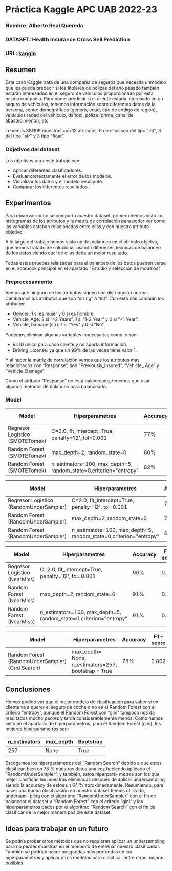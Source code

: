 # Práctica Kaggle APC UAB 2022-23
### Nombre: Alberto Real Quereda 
### DATASET: Health Insurance Cross Sell Prediction
### URL: [kaggle](https://www.kaggle.com/datasets/anmolkumar/health-insurance-cross-sell-prediction)
## Resumen
Este caso Kaggle trata de una compañía de seguros que necesita unmodelo que les pueda predecir
si los titulares de pólizas del año pasado también estarán interesados en el seguro de vehículos
proporcionado por esta misma compañía.
Para poder predecir si el cliente estaría interesado en un seguro de vehículos, tenemos información
sobre diferentes datos de la persona, como: demográficos (género, edad, tipo de código de región),
vehículos (edad del vehículo, daños), póliza (prima, canal de abastecimiento), etc.

Tenemos 381109 muestras con 12 atributos. 6 de ellos son del tipo "int", 3 del tipo "str" y 3 tipo "float". 

### Objetivos del dataset
Los objetivos para este trabajo son:
- Aplicar diferentes clasificadores.
- Evaluar correctamente el error de los modelos.
- Visualizar los datos y el modelo resultante.
- Comparar los diferentes resultados.

## Experimentos
Para observar como se comporta nuestro dataset, primero hemos visto los histogramas de los atributos y la matriz de correlación para poder ver como las variables estaban relacionadas entre ellas y con nuestro atributo objetivo.

A lo largo del trabajo hemos visto un desbalanceo en el atributo objetvo, que hemos tratado de solucionar usando diferentes tecnicas de balanceo de los datos viendo cual de ellas daba un mejor resultado.

Todas estas pruebas relaizadas para el balanceo de los datos pueden verse en el notebook principal en el apartado "Estudio y selección de modelos"

### Preprocesamiento

Vemos que ninguno de los atributos siguen una distribución normal.
Cambiamos los atributos que son “string” a “int”. Con esto nos cambian los atributos:
- Gender: 1 si es mujer y 0 si es hombre.
- Vehicle_Age: 2 si “>2 Years”, 1 si “1-2 Year” y 0 si “<1 Year”.
- Vehicle_Damage (str): 1 si “Yes” y 0 si “No”.

Podemos eliminar algunas variables innecesarias como lo son:
- id: ID único para cada cliente y no aporta información.
- Driving_License: ya que un 99% de las veces tiene valor 1.

Y al hacer la matriz de correlación vemos que los atributos más relacionados con “Response”, son “Previously_Insured”, “Vehicle_
Age” y “Vehicle_Damage”.

Como el atributo "Response" no está balanceado, tenemos que usar algunos metodos de balanceo para balancearlo.


### Model
| Model | Hiperparametres | Accuracy | F1-score | 
| ----- | --------------- | -------- | -------- |
| Regresor Logístico (SMOTETomek)| C=2.0, fit_intercept=True, penalty='l2', tol=0.001 		     | 77% | 0.796 |
| Random Forest      (SMOTETomek)| max_depth=2, random_state=0                                       | 80% | 0.828 |
| Random Forest      (SMOTETomek)| n_estimators=100, max_depth=5, random_state=0,criterion="entropy" | 82% | 0.838 |

| Model | Hiperparametres | Accuracy | F1-score | 
| ----- | --------------- | -------- | -------- |
| Regresor Logístico (RandomUnderSampler)| C=2.0, fit_intercept=True, penalty='l2', tol=0.001 		     | 78% | 0.818 |
| Random Forest      (RandomUnderSampler)| max_depth=2, random_state=0                                       | 79% | 0.818 |
| Random Forest      (RandomUnderSampler)| n_estimators=100, max_depth=5, random_state=0,criterion="entropy" | 80% | 0.819 |

| Model | Hiperparametres | Accuracy | F1-score | 
| ----- | --------------- | -------- | -------- |
| Regresor Logístico (NearMiss)| C=2.0, fit_intercept=True, penalty='l2', tol=0.001 		   | 90% | 0.897 |
| Random Forest      (NearMiss)| max_depth=2, random_state=0                                       | 91% | 0.898 |
| Random Forest      (NearMiss)| n_estimators=100, max_depth=5, random_state=0,criterion="entropy" | 91% | 0.901 |

| Model | Hiperparametres | Accuracy | F1-score | 
| ----- | --------------- | -------- | -------- |
| Random Forest      (RandomUnderSampler)(Grid Search)| max_depth= None, n_estimators=257, bootstrap = True | 78% | 0.802 |
 

## Conclusiones
Hemos podido ver que el mejor modelo de clasificación para saber si un cliente va a querer el
seguro de coche o no es el Random Forest con el criterio “entropy”, aunque el Random Forest con
“gini” tampoco nos da resultados mucho peores y tarda considerablemente menos.
Como hemos visto en el apartado de hiperparámetros, para el Random Forest (gini), los mejores
hiparparametros son:

| n_estimators | max_depth | Bootstrap |
| ------------ | --------- | --------- |
|      257     |    None   |    True   |

Escogemos los hiperparámetros del “Random Search” debido a que estos clasifican bien un 78 %
nuestros datos una vez habiendo aplicado el “RandomUnderSampler”, y también, estos hiperpará-
metros son los que mejor clasifican las muestras eliminadas después de aplicar undersampling siendo
la accuracy de estos un 64 % aproximadamente.
Resumiendo, para hacer una buena clasificación en nuestro dataset hemos utilizado, undersam-
pling con el algoritmo “RandomUnderSampler” con el fin de balancear el dataset y “Random Forest”
con el criterio “gini” y los hiperparámetros dados por el algoritmo “Random Search” con el fin de
clasificar de la mejor manera posible este dataset.


## Ideas para trabajar en un futuro
Se podría probar otros métodos que no requieran aplicar un undersampling para no perder muestras en el momento de entrenar nuestro clasificador. 
También se podrían hacer búsquedas más profundas en los hiperparametros y aplicar otros modelos para clasificar entre otras mejoras posibles.
